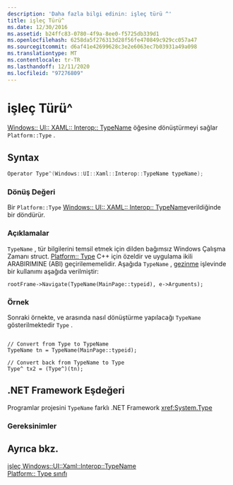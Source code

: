```yaml
---
description: 'Daha fazla bilgi edinin: işleç türü ^'
title: işleç Türü^
ms.date: 12/30/2016
ms.assetid: b24ffc83-0780-4f9a-8ee0-f5725db339d1
ms.openlocfilehash: 6258da5f276313d28f56fe470849c929cc057a47
ms.sourcegitcommit: d6af41e42699628c3e2e6063ec7b03931a49a098
ms.translationtype: MT
ms.contentlocale: tr-TR
ms.lasthandoff: 12/11/2020
ms.locfileid: "97276809"
---
```

# <a name="operator-type"></a>işleç Türü^

[Windows:: UI:: XAML:: Interop:: TypeName](/uwp/api/windows.ui.xaml.interop.typename) öğesine dönüştürmeyi sağlar `Platform::Type` .

## <a name="syntax"></a>Syntax

```cpp
Operator Type^(Windows::UI::Xaml::Interop::TypeName typeName);
```

### <a name="return-value"></a>Dönüş Değeri

Bir `Platform::Type` [Windows:: UI:: XAML:: Interop:: TypeName](/uwp/api/windows.ui.xaml.interop.typename)verildiğinde bir döndürür.

### <a name="remarks"></a>Açıklamalar

`TypeName` , tür bilgilerini temsil etmek için dilden bağımsız Windows Çalışma Zamanı struct. [Platform:: Type](../cppcx/platform-type-class.md) C++ için özeldir ve uygulama ikili ARABIRIMINE (ABI) geçirilememelidir. Aşağıda `TypeName` , [gezinme](/uwp/api/windows.ui.xaml.controls.frame.navigate) işlevinde bir kullanımı aşağıda verilmiştir:

```
rootFrame->Navigate(TypeName(MainPage::typeid), e->Arguments);
```

### <a name="example"></a>Örnek

Sonraki örnekte, ve arasında nasıl dönüştürme yapılacağı `TypeName` gösterilmektedir `Type` .

```

// Convert from Type to TypeName
TypeName tn = TypeName(MainPage::typeid);

// Convert back from TypeName to Type
Type^ tx2 = (Type^)(tn);
```

## <a name="net-framework-equivalent"></a>.NET Framework Eşdeğeri

Programlar projesini `TypeName` farklı .NET Framework <xref:System.Type>

### <a name="requirements"></a>Gereksinimler

## <a name="see-also"></a>Ayrıca bkz.

[işleç Windows::UI::Xaml::Interop::TypeName](../cppcx/operator-windows-ui-xaml-interop-typename.md)<br/>
[Platform:: Type sınıfı](../cppcx/platform-type-class.md)
